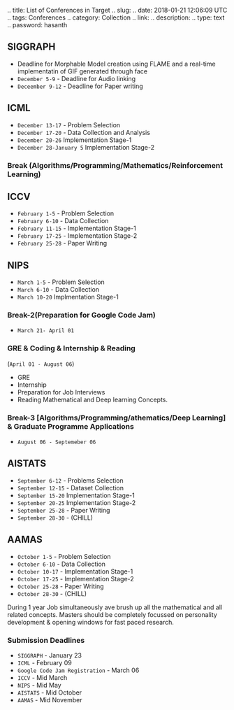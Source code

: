 
.. title: List of Conferences in Target
.. slug: 
.. date: 2018-01-21 12:06:09 UTC
.. tags: Conferences
.. category: Collection
.. link: 
.. description: 
.. type: text
.. password: hasanth


## SIGGRAPH

* Deadline for Morphable Model creation using FLAME and a real-time implementatin of GIF generated through face
* `December 5-9` - Deadline for Audio linking
* `Deceember 9-12` - Deadline for Paper writing

## ICML

* `December 13-17` - Problem Selection
* `December 17-20` - Data Collection and Analysis
* `December 20-26` Implementation Stage-1
* `December 28-January 5` Implementation Stage-2

### Break (Algorithms/Programming/Mathematics/Reinforcement Learning)

## ICCV

* `February 1-5` - Problem Selection
* `February 6-10` - Data Collection
* `February 11-15` - Implementation Stage-1
* `February 17-25` - Implementation Stage-2
* `February 25-28` - Paper Writing

## NIPS

* `March 1-5` - Problem Selection
* `March 6-10` - Data Collection
* `March 10-20` Implmentation Stage-1

### Break-2(Preparation for Google Code Jam)

* `March 21- April 01`

### GRE & Coding & Internship & Reading 
(`April 01 - August 06`)

* GRE
* Internship
* Preparation for Job Interviews
* Reading Mathematical and Deep learning Concepts.

### Break-3 [Algorithms/Programming/athematics/Deep Learning] & Graduate Programme Applications

* `August 06 - Septemeber 06`

## AISTATS

* `September 6-12` - Problems Selection
* `September 12-15` - Dataset Collection
* `September 15-20` Implementation Stage-1
* `September 20-25` Implementation Stage-2
* `September 25-28` - Paper Writing
* `September 28-30` - (CHILL)

## AAMAS

* `October 1-5` - Problem Selection
* `October 6-10` - Data Collection
* `October 10-17` - Implementation Stage-1
* `October 17-25` - Implementation Stage-2
* `October 25-28` - Paper Writing
* `October 28-30` - (CHILL)

During 1 year Job simultaneously ave brush up all the mathematical and all related concepts. Masters should be completely focussed on personality development & opening windows for fast paced research. 


### Submission Deadlines

* `SIGGRAPH` - January 23
* `ICML` - February 09
* `Google Code Jam Registration` - March 06
* `ICCV` - Mid March
* `NIPS` - Mid May
* `AISTATS` - Mid October
* `AAMAS` - Mid November
